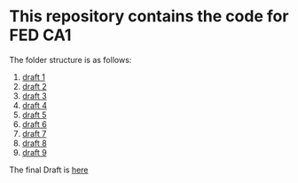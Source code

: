 # This repository contains the code for FED CA1 

The folder structure is as follows:

1. [draft 1](/draft1)
2. [draft 2](/draft2)
3. [draft 3](/draft3)
4. [draft 4](/draft4)
5. [draft 5](/draft5)
6. [draft 6](/draft6)
7. [draft 7](/draft7)
8. [draft 8](/draft8)
9. [draft 9](/draft9)


The final Draft is [here](/CA1)

